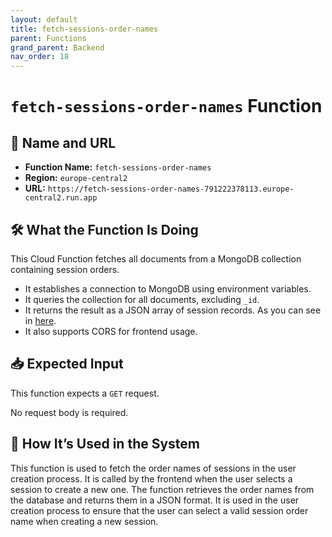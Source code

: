 ```yaml
---
layout: default
title: fetch-sessions-order-names
parent: Functions
grand_parent: Backend
nav_order: 18
---
```


# `fetch-sessions-order-names` Function

## 🔗 Name and URL

- **Function Name:** `fetch-sessions-order-names`
- **Region:** `europe-central2`
- **URL:** `https://fetch-sessions-order-names-791222378113.europe-central2.run.app`

## 🛠️ What the Function Is Doing

This Cloud Function fetches all documents from a MongoDB collection containing session orders.

- It establishes a connection to MongoDB using environment variables.
- It queries the collection for all documents, excluding `_id`.
- It returns the result as a JSON array of session records. As you can see in [here](../../MongoDB/Collections/coop__sessions.html).
- It also supports CORS for frontend usage.

## 📥 Expected Input

This function expects a `GET` request.

No request body is required.

## 🔄 How It’s Used in the System

This function is used to fetch the order names of sessions in the user creation process. It is called by the frontend when the user selects a session to create a new one. The function retrieves the order names from the database and returns them in a JSON format.
It is used in the user creation process to ensure that the user can select a valid session order name when creating a new session.
